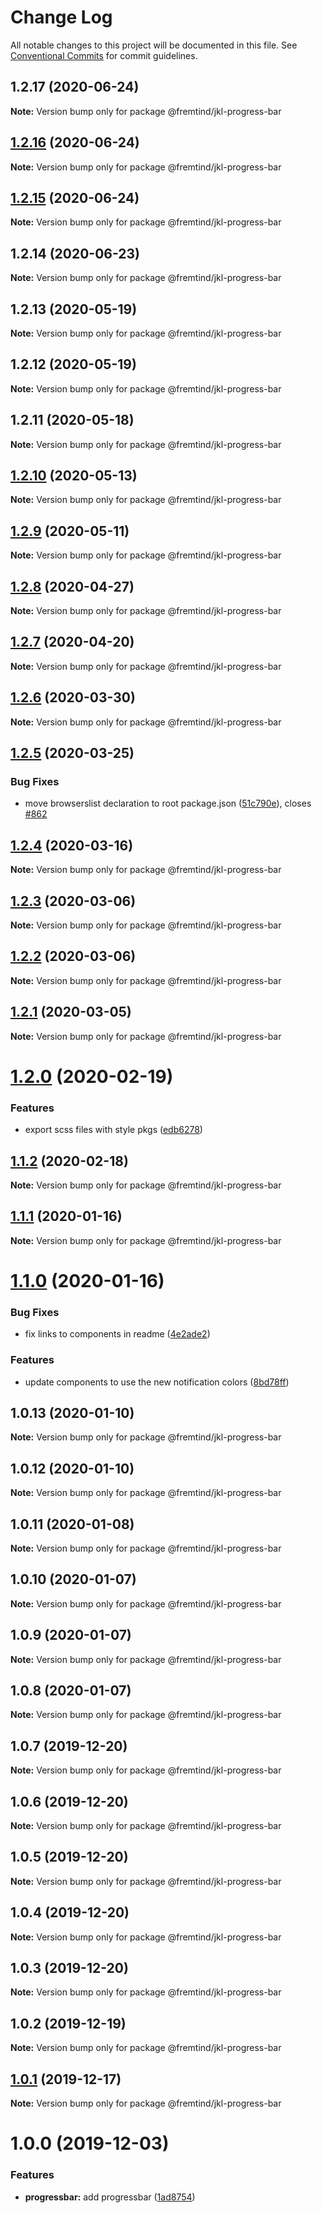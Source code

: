 # Change Log

All notable changes to this project will be documented in this file.
See [Conventional Commits](https://conventionalcommits.org) for commit guidelines.

## 1.2.17 (2020-06-24)

**Note:** Version bump only for package @fremtind/jkl-progress-bar





## [1.2.16](https://github.com/fremtind/jokul/compare/@fremtind/jkl-progress-bar@1.2.15...@fremtind/jkl-progress-bar@1.2.16) (2020-06-24)

**Note:** Version bump only for package @fremtind/jkl-progress-bar





## [1.2.15](https://github.com/fremtind/jokul/compare/@fremtind/jkl-progress-bar@1.2.14...@fremtind/jkl-progress-bar@1.2.15) (2020-06-24)

**Note:** Version bump only for package @fremtind/jkl-progress-bar





## 1.2.14 (2020-06-23)

**Note:** Version bump only for package @fremtind/jkl-progress-bar





## 1.2.13 (2020-05-19)

**Note:** Version bump only for package @fremtind/jkl-progress-bar





## 1.2.12 (2020-05-19)

**Note:** Version bump only for package @fremtind/jkl-progress-bar





## 1.2.11 (2020-05-18)

**Note:** Version bump only for package @fremtind/jkl-progress-bar





## [1.2.10](https://github.com/fremtind/jokul/compare/@fremtind/jkl-progress-bar@1.2.9...@fremtind/jkl-progress-bar@1.2.10) (2020-05-13)

**Note:** Version bump only for package @fremtind/jkl-progress-bar





## [1.2.9](https://github.com/fremtind/jokul/compare/@fremtind/jkl-progress-bar@1.2.8...@fremtind/jkl-progress-bar@1.2.9) (2020-05-11)

**Note:** Version bump only for package @fremtind/jkl-progress-bar





## [1.2.8](https://github.com/fremtind/jokul/compare/@fremtind/jkl-progress-bar@1.2.7...@fremtind/jkl-progress-bar@1.2.8) (2020-04-27)

**Note:** Version bump only for package @fremtind/jkl-progress-bar





## [1.2.7](https://github.com/fremtind/jokul/compare/@fremtind/jkl-progress-bar@1.2.6...@fremtind/jkl-progress-bar@1.2.7) (2020-04-20)

**Note:** Version bump only for package @fremtind/jkl-progress-bar





## [1.2.6](https://github.com/fremtind/jokul/compare/@fremtind/jkl-progress-bar@1.2.5...@fremtind/jkl-progress-bar@1.2.6) (2020-03-30)

**Note:** Version bump only for package @fremtind/jkl-progress-bar





## [1.2.5](https://github.com/fremtind/jokul/compare/@fremtind/jkl-progress-bar@1.2.4...@fremtind/jkl-progress-bar@1.2.5) (2020-03-25)


### Bug Fixes

* move browserslist declaration to root package.json ([51c790e](https://github.com/fremtind/jokul/commit/51c790ea79ca3d667871380c6bfbe85a5738920b)), closes [#862](https://github.com/fremtind/jokul/issues/862)





## [1.2.4](https://github.com/fremtind/jokul/compare/@fremtind/jkl-progress-bar@1.2.3...@fremtind/jkl-progress-bar@1.2.4) (2020-03-16)

**Note:** Version bump only for package @fremtind/jkl-progress-bar





## [1.2.3](https://github.com/fremtind/jokul/compare/@fremtind/jkl-progress-bar@1.2.2...@fremtind/jkl-progress-bar@1.2.3) (2020-03-06)

**Note:** Version bump only for package @fremtind/jkl-progress-bar





## [1.2.2](https://github.com/fremtind/jokul/compare/@fremtind/jkl-progress-bar@1.2.1...@fremtind/jkl-progress-bar@1.2.2) (2020-03-06)

**Note:** Version bump only for package @fremtind/jkl-progress-bar





## [1.2.1](https://github.com/fremtind/jokul/compare/@fremtind/jkl-progress-bar@1.2.0...@fremtind/jkl-progress-bar@1.2.1) (2020-03-05)

**Note:** Version bump only for package @fremtind/jkl-progress-bar





# [1.2.0](https://github.com/fremtind/jokul/compare/@fremtind/jkl-progress-bar@1.1.2...@fremtind/jkl-progress-bar@1.2.0) (2020-02-19)


### Features

* export scss files with style pkgs ([edb6278](https://github.com/fremtind/jokul/commit/edb627838075d3d613ae78b6aae765c81067ba6a))





## [1.1.2](https://github.com/fremtind/jokul/compare/@fremtind/jkl-progress-bar@1.1.1...@fremtind/jkl-progress-bar@1.1.2) (2020-02-18)

**Note:** Version bump only for package @fremtind/jkl-progress-bar





## [1.1.1](https://github.com/fremtind/jokul/compare/@fremtind/jkl-progress-bar@1.1.0...@fremtind/jkl-progress-bar@1.1.1) (2020-01-16)

**Note:** Version bump only for package @fremtind/jkl-progress-bar





# [1.1.0](https://github.com/fremtind/jokul/compare/@fremtind/jkl-progress-bar@1.0.4...@fremtind/jkl-progress-bar@1.1.0) (2020-01-16)


### Bug Fixes

* fix links to components in readme ([4e2ade2](https://github.com/fremtind/jokul/commit/4e2ade2f71d4fa1bd80e4e3d823691589207b641))


### Features

* update components to use the new notification colors ([8bd78ff](https://github.com/fremtind/jokul/commit/8bd78ff371cf382c1c7fabfe1deab5e199e5750a))





## 1.0.13 (2020-01-10)

**Note:** Version bump only for package @fremtind/jkl-progress-bar





## 1.0.12 (2020-01-10)

**Note:** Version bump only for package @fremtind/jkl-progress-bar





## 1.0.11 (2020-01-08)

**Note:** Version bump only for package @fremtind/jkl-progress-bar





## 1.0.10 (2020-01-07)

**Note:** Version bump only for package @fremtind/jkl-progress-bar





## 1.0.9 (2020-01-07)

**Note:** Version bump only for package @fremtind/jkl-progress-bar





## 1.0.8 (2020-01-07)

**Note:** Version bump only for package @fremtind/jkl-progress-bar





## 1.0.7 (2019-12-20)

**Note:** Version bump only for package @fremtind/jkl-progress-bar





## 1.0.6 (2019-12-20)

**Note:** Version bump only for package @fremtind/jkl-progress-bar





## 1.0.5 (2019-12-20)

**Note:** Version bump only for package @fremtind/jkl-progress-bar





## 1.0.4 (2019-12-20)

**Note:** Version bump only for package @fremtind/jkl-progress-bar





## 1.0.3 (2019-12-20)

**Note:** Version bump only for package @fremtind/jkl-progress-bar

## 1.0.2 (2019-12-19)

**Note:** Version bump only for package @fremtind/jkl-progress-bar

## [1.0.1](https://github.com/fremtind/jokul/compare/@fremtind/jkl-progress-bar@1.0.0...@fremtind/jkl-progress-bar@1.0.1) (2019-12-17)

**Note:** Version bump only for package @fremtind/jkl-progress-bar

# 1.0.0 (2019-12-03)

### Features

-   **progressbar:** add progressbar ([1ad8754](https://github.com/fremtind/jokul/commit/1ad8754a15e414ff017bce8d829472dfc9a7d01c))
